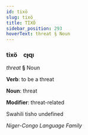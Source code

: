 ```yaml
---
id: tixö
slug: tixö
title: TİXÖ
sidebar_position: 293
hoverText: threat § Noun
---
```


### tixö&emsp;<span kind="abugida">cɟɋı</span>

*threat* **§** Noun

**Verb**: to be a threat

**Noun**: threat

**Modifier**: threat-related

Swahili tisho undefined

*Niger-Congo Language Family*